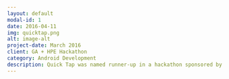 ```yaml
---
layout: default
modal-id: 1
date: 2016-04-11
img: quicktap.png
alt: image-alt
project-date: March 2016
client: GA + HPE Hackathon
category: Android Development
description: Quick Tap was named runner-­up in a hackathon sponsored by HP. The app allows users to search for beers by voice, check them in, and order via SMS. I teamed with 2 other developers and we completed everything within 48 hours to meet the hackathon deadline. Check out the project on <a href="http://devpost.com/software/quicktap">Devpost</a>.<br><br>I incorporated the HPE voice search API, sent results from that to the BrewerDB API, and parsed those results via the Retrofit library. I also built the notifications feature which lets users know when voice search results are ready for review. This was my first hackathon and a lot of fun!
---
```

